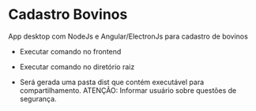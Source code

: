 # Cadastro Bovinos
App desktop com NodeJs e Angular/ElectronJs para cadastro de bovinos

* Executar comando <ng build> no frontend

* Executar comando <npm run build> no diretório raiz
* Será gerada uma pasta dist que contém executável para compartilhamento.
    ATENÇÂO: Informar usuário sobre questões de segurança.
